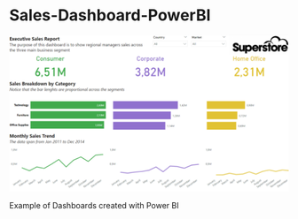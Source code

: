 # Sales-Dashboard-PowerBI
 ![screenshot](https://raw.githubusercontent.com/Ctrl-Salvatore/Sales-Dashboard-PowerBI/main/Images/Screenshot.png?token=GHSAT0AAAAAACH2N4LDQT3JJICEVQBSH5GWZIS3N4A)
 
 Example of Dashboards created with Power BI 
